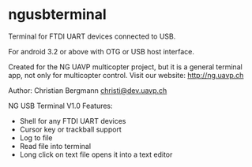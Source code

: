 # ngusbterminal
Terminal for FTDI UART devices connected to USB.

For android 3.2 or above with OTG or USB host interface.

Created for the NG UAVP multicopter project, but it is a general terminal app, not only for multicopter control. Visit our website: http://ng.uavp.ch

Author: Christian Bergmann christi@dev.uavp.ch

NG USB Terminal V1.0
Features:
 * Shell for any FTDI UART devices
 * Cursor key or trackball support
 * Log to file
 * Read file into terminal
 * Long click on text file opens it into a text editor

